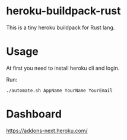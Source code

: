 # heroku-buildpack-rust

This is a tiny heroku buildpack for Rust lang.

# Usage

At first you need to install heroku cli and login.

Run:

`./automate.sh AppName YourName YourEmail`

# Dashboard

https://addons-next.heroku.com/
